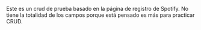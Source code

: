 Este es un crud de prueba basado en la página de registro de Spotify.
No tiene la totalidad de los campos porque está pensado es más para practicar CRUD.